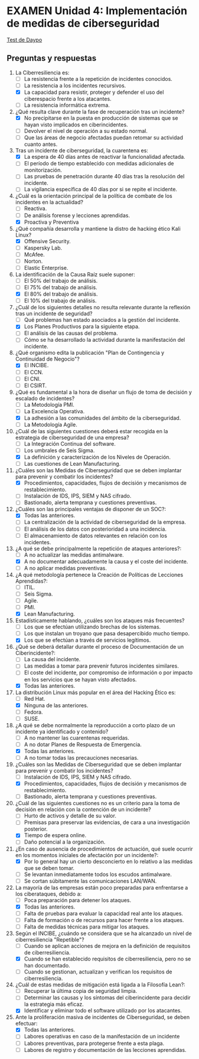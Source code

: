 # EXAMEN Unidad 4: Implementación de medidas de ciberseguridad

[Test de Daypo](https://daypo.com/ic-04.html)

## Preguntas y respuestas

1. La Ciberresiliencia es:
	- [ ] La resistencia frente a la repetición de incidentes conocidos.
	- [ ] La resistencia a los incidentes recursivos.
	- [x] La capacidad para resistir, proteger y defender el uso del ciberespacio frente a los atacantes.
	- [ ] La resistencia informática extrema.

2. ¿Qué resulta clave durante la fase de recuperación tras un incidente?
	- [x] No precipitarse en la puesta en producción de sistemas que se hayan visto implicados en ciberincidentes.
	- [ ] Devolver el nivel de operación a su estado normal.
	- [ ] Que las áreas de negocio afectadas puedan retomar su actividad cuanto antes.

3. Tras un incidente de ciberseguridad, la cuarentena es:
	- [x] La espera de 40 días antes de reactivar la funcionalidad afectada.
	- [ ] El período de tiempo establecido con medidas adicionales de monitorización.
	- [ ] Las pruebas de penetración durante 40 días tras la resolución del incidente.
	- [ ] La vigilancia específica de 40 días por si se repite el incidente.

4. ¿Cuál es la orientación principal de la política de combate de los incidentes en la actualidad?
	- [ ] Reactiva.
	- [ ] De análisis forense y lecciones aprendidas.
	- [x] Proactiva y Preventiva

5. ¿Qué compañía desarrolla y mantiene la distro de hacking ético Kali Linux?
	- [x] Offensive Security.
	- [ ] Kaspersky Lab.
	- [ ] McAfee.
	- [ ] Norton.
	- [ ] Elastic Enterprise.

6. La identificación de la Causa Raíz suele suponer:
	- [ ] El 50% del trabajo de análisis.
	- [ ] El 75% del trabajo de análisis.
	- [x] El 80% del trabajo de análisis.
	- [ ] El 10% del trabajo de análisis.

7. ¿Cuál de los siguientes detalles no resulta relevante durante la reflexión tras un incidente de seguridad?
	- [ ] Qué problemas han estado asociados a la gestión del incidente.
	- [x] Los Planes Productivos para la siguiente etapa.
	- [ ] El análisis de las causas del problema.
	- [ ] Cómo se ha desarrollado la actividad durante la manifestación del incidente.

8. ¿Qué organismo edita la publicación "Plan de Contingencia y Continuidad de Negocio"?
	- [x] El INCIBE.
	- [ ] El CCN.
	- [ ] El CNI.
	- [ ] El CSIRT.

9. ¿Qué es fundamental a la hora de diseñar un flujo de toma de decisión y escalado de incidentes?
	- [ ] La Metodología PMI.
	- [ ] La Excelencia Operativa.
	- [x] La adhesión a las comunidades del ámbito de la ciberseguridad.
	- [ ] La Metodología Agile.

10. ¿Cuál de las siguientes cuestiones deberá estar recogida en la estrategia de ciberseguridad de una empresa?
	- [ ] La Integración Continua del software.
	- [ ] Los umbrales de Seis Sigma.
	- [x] La definición y caracterización de los Niveles de Operación.
	- [ ] Las cuestiones de Lean Manufacturing.

11. ¿Cuáles son las Medidas de Ciberseguridad que se deben implantar para prevenir y combatir los incidentes?
	- [x] Procedimientos, capacidades, flujos de decisión y mecanismos de restablecimiento.
	- [ ] Instalación de IDS, IPS, SIEM y NAS cifrado.
	- [ ] Bastionado, alerta temprana y cuestiones preventivas.

12. ¿Cuáles son las principales ventajas de disponer de un SOC?:
	- [x] Todas las anteriores.
	- [ ] La centralización de la actividad de ciberseguridad de la empresa.
	- [ ] El análisis de los datos con posterioridad a una incidencia.
	- [ ] El almacenamiento de datos relevantes en relación con los incidentes.

13. ¿A qué se debe principalmente la repetición de ataques anteriores?:
	- [ ] A no actualizar las medidas antimalware.
	- [x] A no documentar adecuadamente la causa y el coste del incidente.
	- [ ] A no aplicar medidas preventivas.

14. ¿A qué metodología pertenece la Creación de Políticas de Lecciones Aprendidas?:
	- [ ] ITIL.
	- [ ] Seis Sigma.
	- [ ] Agile.
	- [ ] PMI.
	- [x] Lean Manufacturing.

15. Estadísticamente hablando, ¿cuáles son los ataques más frecuentes?
	- [ ] Los que se efectúan utilizando brechas de los sistemas.
	- [ ] Los que instalan un troyano que pasa desapercibido mucho tiempo.
	- [x] Los que se efectúan a través de servicios legítimos.

16. ¿Qué se deberá detallar durante el proceso de Documentación de un Ciberincidente?:
	- [ ] La causa del incidente.
	- [ ] Las medidas a tomar para prevenir futuros incidentes similares.
	- [ ] El coste del incidente, por compromiso de información o por impacto en los servicios que se hayan visto afectados.
	- [x] Todas las anteriores.

17. La distribución Linux más popular en el área del Hacking Ético es:
	- [ ] Red Hat.
	- [x] Ninguna de las anteriores.
	- [ ] Fedora.
	- [ ] SUSE.

18. ¿A qué se debe normalmente la reproducción a corto plazo de un incidente ya identificado y contenido?
	- [ ] A no mantener las cuarentenas requeridas.
	- [ ] A no dotar Planes de Respuesta de Emergencia.
	- [x] Todas las anteriores.
	- [ ] A no tomar todas las precauciones necesarias.

19. ¿Cuáles son las Medidas de Ciberseguridad que se deben implantar para prevenir y combatir los incidentes?
	-  [ ] Instalación de IDS, IPS, SIEM y NAS cifrado.
	-  [x] Procedimientos, capacidades, flujos de decisión y mecanismos de restablecimiento.
	-  [ ] Bastionado, alerta temprana y cuestiones preventivas.

20. ¿Cuál de las siguientes cuestiones no es un criterio para la toma de decisión en relación con la contención de un incidente?
	- [ ] Hurto de activos y detalle de su valor.
	- [ ] Premisas para preservar las evidencias, de cara a una investigación posterior.
	- [x] Tiempo de espera online.
	- [ ] Daño potencial a la organización.

21. ¿En caso de ausencia de procedimientos de actuación, qué suele ocurrir en los momentos iniciales de afectación por un incidente?:
	- [x] Por lo general hay un cierto desconcierto en lo relativo a las medidas que se deben tomar.
	- [ ] Se levantan inmediatamente todos los escudos antimalware.
	- [ ] Se cortan súbitamente las comunicaciones LAN/WAN.

22. La mayoría de las empresas están poco preparadas para enfrentarse a los ciberataques, debido a:
	- [ ] Poca preparación para detener los ataques.
	- [x] Todas las anteriores.
	- [ ] Falta de pruebas para evaluar la capacidad real ante los ataques.
	- [ ] Falta de formación o de recursos para hacer frente a los ataques.
	- [ ] Falta de medidas técnicas para mitigar los ataques.

23. Según el INCIBE, ¿cuándo se considera que se ha alcanzado un nivel de ciberresiliencia "Repetible"?
	- [ ] Cuando se aplican acciones de mejora en la definición de requisitos de ciberresiliencia.
	- [x] Cuando se han establecido requisitos de ciberresiliencia, pero no se han documentado.
	- [ ] Cuando se gestionan, actualizan y verifican los requisitos de ciberresiliencia.

24. ¿Cuál de estas medidas de mitigación está ligada a la Filosofía Lean?:
	- [ ] Recuperar la última copia de seguridad limpia.
	- [ ] Determinar las causas y los síntomas del ciberincidente para decidir la estrategia más eficaz.
	- [x] Identificar y eliminar todo el software utilizado por los atacantes.

25. Ante la proliferación masiva de incidentes de Ciberseguridad, se deben efectuar:
	- [x] Todas las anteriores.
	- [ ] Labores operativas en caso de la manifestación de un incidente
	- [ ] Labores preventivas, para protegerse frente a esta plaga.
	- [ ] Labores de registro y documentación de las lecciones aprendidas.